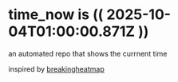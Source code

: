 # time_now is (( 2025-10-04T01:00:00.871Z ))

an automated repo that shows the currnent time

inspired by [breakingheatmap](https://github.com/breakingheatmap/breakingheatmap)